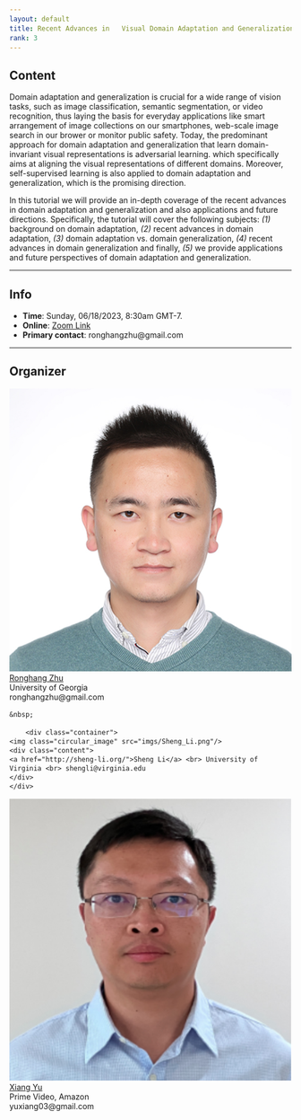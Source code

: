 ```yaml
---
layout: default
title: Recent Advances in   Visual Domain Adaptation and Generalization
rank: 3
---
```



## Content
Domain adaptation and generalization is crucial for a wide range of vision tasks, such as image classification, semantic segmentation, or video recognition, thus laying the basis for everyday applications like smart arrangement of image collections on our smartphones, web-scale image search in our brower or monitor public safety. Today, the predominant approach for domain adaptation and generalization that learn domain-invariant visual representations is adversarial learning. which specifically aims at aligning the visual representations of different domains. Moreover, self-supervised learning is also applied to domain adaptation and generalization, which is the promising direction.

In this tutorial we will provide an in-depth coverage of the recent advances in domain adaptation and generalization and also applications and future directions. Specifically, the tutorial will cover the following subjects: <i>(1)</i> background on domain adaptation, <i>(2)</i> recent advances in domain adaptation, <i>(3)</i> domain adaptation vs. domain generalization, <i>(4)</i> recent advances in domain generalization and finally, <i>(5)</i> we provide applications and future perspectives of domain adaptation and generalization.

---
## Info

<ul>
<li><b>Time</b>: Sunday, 06/18/2023, 8:30am GMT-7.</li>
<li><b>Online</b>: <a href="https://us06web.zoom.us/j/83957352508?pwd=V0tMUnFTNE5mOGRWNnU0MWF1Z2Zzdz09">Zoom Link</a></li>
<li><b>Primary contact</b>: ronghangzhu@gmail.com </li>
</ul>

--- 
## Organizer

<div class="row">
  <div class="column">
    	<div class="container">
	<img class="circular_image" src="imgs/ronghangzhu.jpg"/>
	<div class="content">
	<a href="https://riseai.github.io/author/ronghang-zhu/">Ronghang Zhu</a> <br> University of Georgia <br> ronghangzhu@gmail.com
	</div>
	</div>

	&nbsp;

       	<div class="container">
	<img class="circular_image" src="imgs/Sheng_Li.png"/>
	<div class="content">
	<a href="http://sheng-li.org/">Sheng Li</a> <br> University of Virginia <br> shengli@virginia.edu
	</div>
	</div>
  </div>

  <div class="column">
	<div class="container">
	<img class="circular_image" src="imgs/Xiang_Yu.jpg"/>
	<div class="content">
	<a href="https://sites.google.com/site/xiangyurutgers">Xiang Yu</a> <br> Prime Video, Amazon <br> yuxiang03@gmail.com
	</div>
	</div>

  </div>
</div>

